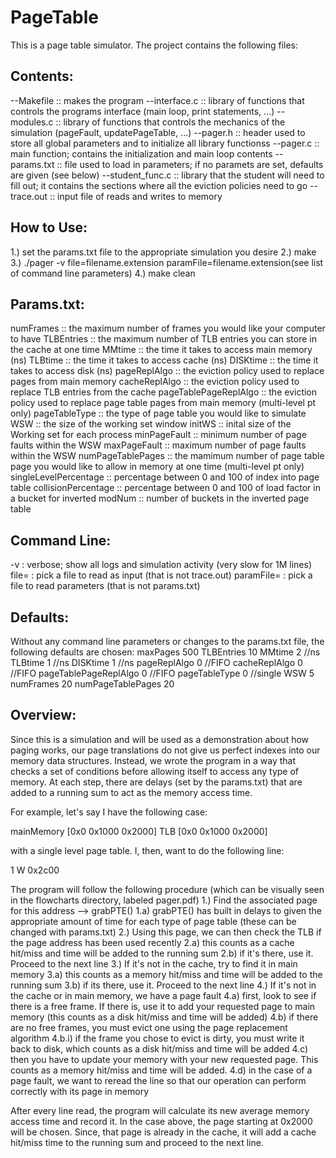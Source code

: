 PageTable
=========

This is a page table simulator. The project contains the following files:

Contents:
---------

--Makefile 		:: makes the program
--interface.c 		:: library of functions that controls the programs interface (main loop, print statements, ...)
--modules.c 		:: library of functions that controls the mechanics of the simulation (pageFault, updatePageTable, ...)
--pager.h 	 	:: header used to store all global parameters and to initialize all library functionss
--pager.c 		:: main function; contains the initialization and main loop contents
--params.txt 		:: file used to load in parameters; if no paramets are set, defaults are given (see below)
--student_func.c	:: library that the student will need to fill out; it contains the sections where all the eviction policies need to go
--trace.out 		:: input file of reads and writes to memory


How to Use:
-----------

1.) set the params.txt file to the appropriate simulation you desire
2.) make
3.) ./pager -v file=filename.extension paramFile=filename.extension(see list of command line parameters)
4.) make clean

Params.txt:
-----------

numFrames			:: the maximum number of frames you would like your computer to have
TLBEntries 			:: the maximum number of TLB entries you can store in the cache at one time
MMtime 				:: the time it takes to access main memory (ns)
TLBtime				:: the time it takes to access cache (ns)
DISKtime			:: the time it takes to access disk (ns)
pageReplAlgo 			:: the eviction policy used to replace pages from main memory 
cacheReplAlgo			:: the eviction policy used to replace TLB entries from the cache
pageTablePageReplAlgo 	:: the eviction policy used to replace page table pages from main memory (multi-level pt only)
pageTableType			:: the type of page table you would like to simulate
WSW						:: the size of the working set window
initWS					:: inital size of the Working set for each process
minPageFault			:: minimum number of page faults within the WSW
maxPageFault			:: maximum number of page faults within the WSW
numPageTablePages		:: the mamimum number of page table page you would like to allow in memory at one time (multi-level pt only)
singleLevelPercentage 		:: percentage between 0 and 100 of index into page table
collisionPercentage 		:: percentage between 0 and 100 of load factor in a bucket for inverted
modNum 				:: number of buckets in the inverted page table

Command Line:
-------------

-v 		: verbose; show all logs and simulation activity (very slow for 1M lines)
file=		: pick a file to read as input (that is not trace.out)
paramFile=	: pick a file to read parameters (that is not params.txt)

Defaults:
---------

Without any command line parameters or changes to the params.txt file, the following defaults are chosen:
maxPages 		500
TLBEntries 		10
MMtime 			2 //ns
TLBtime			1 //ns
DISKtime		1 //ns
pageReplAlgo 		0 //FIFO
cacheReplAlgo		0 //FIFO
pageTablePageReplAlgo 	0 //FIFO
pageTableType		0 //single
WSW			5
numFrames		20
numPageTablePages	20

Overview:
---------

Since this is a simulation and will be used as a demonstration about how paging works, our page translations do not give us perfect indexes into our memory data structures. Instead, we wrote the program in a way that checks a set of conditions before allowing itself to access any type of memory. At each step, there are delays (set by the params.txt) that are added to a running sum to act as the memory access time. 

For example, let's say I have the following case:

mainMemory 	[0x0 0x1000 0x2000]
TLB 		[0x0 0x1000 0x2000]

with a single level page table. I, then, want to do the following line:

1 W 0x2c00

The program will follow the following procedure (which can be visually seen in the flowcharts directory, labeled pager.pdf)
1.) Find the associated page for this address --> grabPTE()
	1.a) grabPTE() has built in delays to given the appropriate amount of time for each type of page table (these can be changed with params.txt)
2.) Using this page, we can then check the TLB if the page address has been used recently
	2.a) this counts as a cache hit/miss and time will be added to the running sum
	2.b) if it's there, use it. Proceed to the next line
3.) If it's not in the cache, try to find it in main memory
	3.a) this counts as a memory hit/miss and time will be added to the running sum
	3.b) if its there, use it. Proceed to the next line
4.) If it's not in the cache or in main memory, we have a page fault
	4.a) first, look to see if there is a free frame. If there is, use it to add your requested page to main memory (this counts as a disk hit/miss and time will be added)
	4.b) if there are no free frames, you must evict one using the page replacement algorithm
	4.b.i) if the frame you chose to evict is dirty, you must write it back to disk, which counts as a disk hit/miss and time will be added
	4.c) then you have to update your memory with your new requested page. This counts as a memory hit/miss and time will be added. 
	4.d) in the case of a page fault, we want to reread the line so that our operation can perform correctly with its page in memory


After every line read, the program will calculate its new average memory access time and record it. In the case above, the page starting at 0x2000 will be chosen. Since, that page is already in the cache, it will add a cache hit/miss time to the running sum and proceed to the next line.
